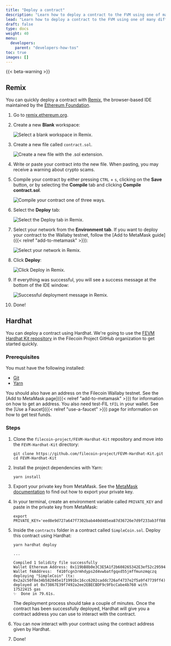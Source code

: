 ```yaml
---
title: "Deploy a contract"
description: "Learn how to deploy a contract to the FVM using one of many different tools and workflows."
lead: "Learn how to deploy a contract to the FVM using one of many different tools and workflows."
draft: false
type: docs
weight: 40
menu:
  developers:
    parent: "developers-how-tos"
toc: true
images: []
---
```


{{< beta-warning >}}

## Remix

You can quickly deploy a contract with [Remix](https://remix.ethereum.org/), the browser-based IDE maintained by the [Ethereum Foundation](https://ethereum.org/en/foundation/).

1. Go to [remix.ethereum.org](https://remix.ethereum.org/).
1. Create a new **Blank** workspace:

    ![Select a blank workspace in Remix.](remix-select-blank-workspace.png)

1. Create a new file called `contract.sol`.

    ![Create a new file with the .sol extension.](remix-create-new-file.png)

1. Write or paste your contract into the new file. When pasting, you may receive a warning about crypto scams.
1. Compile your contract by either pressing `CTRL` + `s`, clicking on the **Save** button, or by selecting the **Compile** tab and clicking **Compile contract.sol**.

    ![Compile your contract one of three ways.](remix-compile-your-contract.png)

1. Select the **Deploy** tab:

    ![Select the Deploy tab in Remix.](remix-select-deploy-tab.png)

1. Select your network from the **Environment tab**. If you want to deploy your contract to the Wallaby testnet, follow the [Add to MetaMask guide]({{< relref "add-to-metamask" >}}):

    ![Select your network in Remix.](remix-pick-network.png)

1. Click **Deploy**:

    ![Click Deploy in Remix.](remix-click-deploy.png)

1. If everything was successful, you will see a success message at the bottom of the IDE window:

    ![Successful deployment message in Remix.](remix-verify-deployment.png)

1. Done!

## Hardhat

You can deploy a contract using Hardhat. We're going to use the [FEVM Hardhat Kit repository](https://github.com/filecoin-project/FEVM-Hardhat-Kit) in the Filecoin Project GitHub organization to get started quickly.

### Prerequisites

You must have the following installed:

- [Git](https://git-scm.com/)
- [Yarn](https://yarnpkg.com/)

You should also have an address on the Filecoin Wallaby testnet. See the [Add to MetaMask page]({{< relref "add-to-metamask" >}}) for information on how to get an address. You also need test-FIL `tFIL` in your wallet. See the [Use a Faucet]({{< relref "use-a-faucet" >}}) page for information on how to get test funds.

### Steps

1. Clone the `filecoin-project/FEVM-Hardhat-Kit` repository and move into the `FEVM-Hardhat-Kit` directory:

    ```shell
    git clone https://github.com/filecoin-project/FEVM-Hardhat-Kit.git
    cd FEVM-Hardhat-Kit
    ```

1. Install the project dependencies with Yarn:

    ```shell
    yarn install
    ```

1. Export your private key from MetaMask. See the [MetaMask documentation](https://metamask.zendesk.com/hc/en-us/articles/360015289632-How-to-export-an-account-s-private-key) to find out how to export your private key.
1. In your terminal, create an environment variable called `PRIVATE_KEY` and paste in the private key from MetaMask:

    ```shell
    export PRIVATE_KEY='eed8e9d727a647f7302bab440d405ea87d36726e7d9f233ab3ff88036cfbce9c'
    ```

1. Inside the `contracts` folder in a contract called `SimpleCoin.sol`. Deploy this contract using Hardhat:

    ```shell
    yarn hardhat deploy
    ```

    ```plaintext
    ...

    Compiled 1 Solidity file successfully
    Wallet Ethereum Address: 0x119bB8b0e3C3E5A1f2b608265342E3ef52c29594
    Wallet f4Address:  f410fcgn3rmhdyps2d4vwbatfgqxd55jmffmunzmqczq
    deploying "SimpleCoin" (tx: 0x2a2c50f8e34b582845e1f1991bc16cc6202caddc726af4737e2f5a9f47739ff4)...: deployed at 0x73867E39f7492a2ee2EBECBDF9c9FbcCabe4b760 with 17522415 gas
    ✨  Done in 79.61s. 
    ```

    The deployment process should take a couple of minutes. Once the contract has been successfully deployed, Hardhat will give you a contract address you can use to interact with the contract.

1. You can now interact with your contract using the contract address given by Hardhat.
1. Done!
